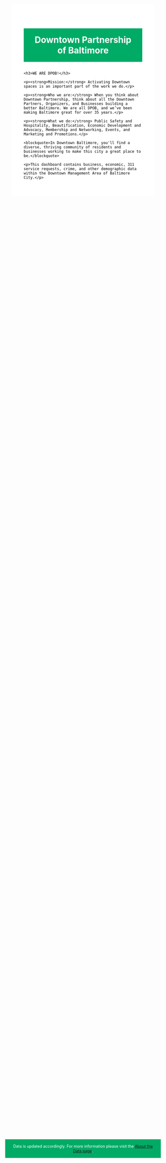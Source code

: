 <style>
.hero {
  background-image: url('/img/dpob-staff-community-clean.jpg');
  background-size: cover;
  background-position: center;
  padding: 60px 20px;
  color: black;
  min-height: 90vh;
}
.overlay {
  background-color: rgba(255, 255, 255, 0.85);
  padding: 40px;
  max-width: 960px;
  margin: auto;
  border-radius: 6px;
}
h1.hero-title {
  background-color: #00ab66;
  color: white;
  padding: 20px;
  text-align: center;
  font-size: 2em;
  margin-bottom: 30px;
}
.footer {
  background-color: #00ab66;
  color: white;
  padding: 15px;
  text-align: center;
  font-size: 0.9em;
}
</style>

<div class="hero">
  <div class="overlay">
    <h1 class="hero-title">Downtown Partnership of Baltimore</h1>

    <h3>WE ARE DPOB!</h3>

    <p><strong>Mission:</strong> Activating Downtown spaces is an important part of the work we do.</p>

    <p><strong>Who we are:</strong> When you think about Downtown Partnership, think about all the Downtown Partners, Organizers, and Businesses building a better Baltimore. We are all DPOB, and we’ve been making Baltimore great for over 35 years.</p>

    <p><strong>What we do:</strong> Public Safety and Hospitality, Beautification, Economic Development and Advocacy, Membership and Networking, Events, and Marketing and Promotions.</p>

    <blockquote>In Downtown Baltimore, you'll find a diverse, thriving community of residents and businesses working to make this city a great place to be.</blockquote>

    <p>This dashboard contains business, economic, 311 service requests, crime, and other demographic data within the Downtown Management Area of Baltimore City.</p>
  </div>
</div>

<div class="footer">
  Data is updated accordingly. For more information please visit the <a href="/about-the-data/">About the Data page</a>.
</div>
